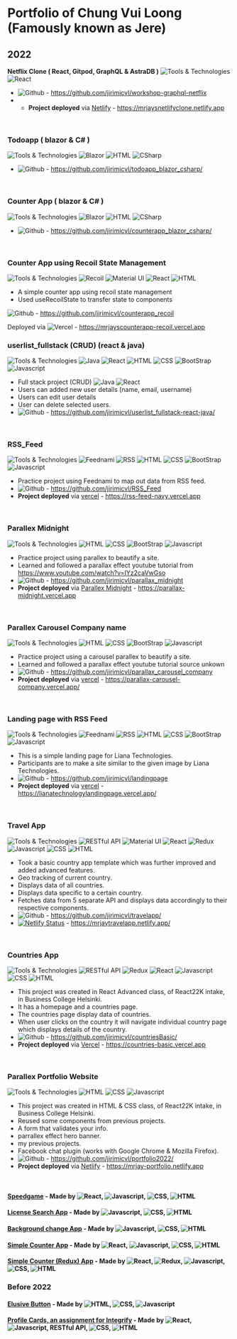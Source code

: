 # Portfolio of Chung Vui Loong (Famously known as Jere)
## 2022

<b> Netflix Clone  ( React, Gitpod, GraphQL & AstraDB )</b>
![Tools & Technologies](https://img.shields.io/badge/-Tools%20%26%20Technologies-grey?style=flat-square)
![React](https://img.shields.io/badge/React-20232A?style=flat-square&logo=react&logoColor=61DAFB)
- ![Github](https://img.shields.io/badge/Github-20232A?style=flat-square&logo=github&logoColor=white) - https://github.com/jirimicvl/workshop-graphql-netflix
- - **Project deployed** via <a href="https://mrjaysnetlifyclone.netlify.app">Netlify</a> - https://mrjaysnetlifyclone.netlify.app
<br/>

### Todoapp  ( blazor & C# )
![Tools & Technologies](https://img.shields.io/badge/-Tools%20%26%20Technologies-grey?style=flat-square)
![Blazor](https://img.shields.io/badge/-@blazor-blueviolet?style=flat-square)
![HTML](https://img.shields.io/badge/-HTML5-E34F26?style=flat-square&logo=html5&logoColor=white)
![CSharp](https://img.shields.io/badge/C%23-239120?style=flat-square&logo=c-sharp&logoColor=white)
- ![Github](https://img.shields.io/badge/Github-20232A?style=flat-square&logo=github&logoColor=white) - https://github.com/jirimicvl/todoapp_blazor_csharp/
<br/>

### Counter App ( blazor & C# )
![Tools & Technologies](https://img.shields.io/badge/-Tools%20%26%20Technologies-grey?style=flat-square)
![Blazor](https://img.shields.io/badge/-@blazor-blueviolet?style=flat-square)
![HTML](https://img.shields.io/badge/-HTML5-E34F26?style=flat-square&logo=html5&logoColor=white)
![CSharp](https://img.shields.io/badge/C%23-239120?style=flat-square&logo=c-sharp&logoColor=white)
- ![Github](https://img.shields.io/badge/Github-20232A?style=flat-square&logo=github&logoColor=white) - https://github.com/jirimicvl/counterapp_blazor_csharp/
<br/>
  
  
### Counter App using Recoil State Management
![Tools & Technologies](https://img.shields.io/badge/-Tools%20%26%20Technologies-grey?style=flat-square)
![Recoil](https://img.shields.io/badge/-Recoil-lightblue?style=flat-square)
![Material UI](https://img.shields.io/badge/Material--UI-0081CB?style=flat-square&logo=material-ui&logoColor=white)
![React](https://img.shields.io/badge/React-20232A?style=flat-square&logo=react&logoColor=61DAFB)
![HTML](https://img.shields.io/badge/-HTML5-E34F26?style=flat-square&logo=html5&logoColor=white)
- A simple counter app using recoil state management
- Used useRecoilState to transfer state to components 
  
![Github](https://img.shields.io/badge/Github-20232A?style=flat-square&logo=github&logoColor=white) - https://github.com/jirimicvl/counterapp_recoil

  Deployed via ![Vercel](https://img.shields.io/badge/Vercel-000000?style=flat-square&logo=vercel&logoColor=white) - https://mrjayscounterapp-recoil.vercel.app
 <br/>
  
### userlist_fullstack (CRUD) (react & java) 
![Tools & Technologies](https://img.shields.io/badge/-Tools%20%26%20Technologies-grey?style=flat-square)
![Java](https://img.shields.io/badge/Java-ED8B00?style=flat-squaree&logo=java&logoColor=white)
![React](https://img.shields.io/badge/React-20232A?style=flat-square&logo=react&logoColor=61DAFB)
![HTML](https://img.shields.io/badge/-HTML5-E34F26?style=flat-square&logo=html5&logoColor=white)
![CSS](https://img.shields.io/badge/CSS-239120?&style=flat-square&logo=css3&logoColor=white")
![BootStrap](https://img.shields.io/badge/Bootstrap-563D7C?style=flat-square&logo=bootstrap&logoColor=white)
![Javascript](https://img.shields.io/badge/JavaScript-F7DF1E?style=flat-square&logo=javascript&logoColor=black)
- Full stack project (CRUD) ![Java](https://img.shields.io/badge/Java-ED8B00?style=flat-squaree&logo=java&logoColor=white)
![React](https://img.shields.io/badge/React-20232A?style=flat-square&logo=react&logoColor=61DAFB)
- Users can added new user details (name, email, username)
- Users can edit user details
- User can delete selected users.
- ![Github](https://img.shields.io/badge/Github-20232A?style=flat-square&logo=github&logoColor=white) - https://github.com/jirimicvl/userlist_fullstack-react-java/
<br/>

### RSS_Feed
![Tools & Technologies](https://img.shields.io/badge/-Tools%20%26%20Technologies-grey?style=flat-square)
![Feednami](https://img.shields.io/badge/-Feednami-lightblue?style=flat-square)
![RSS](https://img.shields.io/badge/RSS-FFA500?style=flat-square&logo=rss&logoColor=white)
![HTML](https://img.shields.io/badge/-HTML5-E34F26?style=flat-square&logo=html5&logoColor=white)
![CSS](https://img.shields.io/badge/CSS-239120?&style=flat-square&logo=css3&logoColor=white")
![BootStrap](https://img.shields.io/badge/Bootstrap-563D7C?style=flat-square&logo=bootstrap&logoColor=white)
![Javascript](https://img.shields.io/badge/JavaScript-F7DF1E?style=flat-square&logo=javascript&logoColor=black)
- Practice project using Feednami to map out data from RSS feed.
- ![Github](https://img.shields.io/badge/Github-20232A?style=flat-square&logo=github&logoColor=white) - https://github.com/jirimicvl/RSS_Feed
- **Project deployed** via <a href="https://rss-feed-navy.vercel.app">vercel</a> - https://rss-feed-navy.vercel.app
<br/>

### Parallex Midnight
![Tools & Technologies](https://img.shields.io/badge/-Tools%20%26%20Technologies-grey?style=flat-square)
![HTML](https://img.shields.io/badge/-HTML5-E34F26?style=flat-square&logo=html5&logoColor=white)
![CSS](https://img.shields.io/badge/CSS-239120?&style=flat-square&logo=css3&logoColor=white")
![BootStrap](https://img.shields.io/badge/Bootstrap-563D7C?style=flat-square&logo=bootstrap&logoColor=white)
![Javascript](https://img.shields.io/badge/JavaScript-F7DF1E?style=flat-square&logo=javascript&logoColor=black)
- Practice project using parallex to beautify a site.
- Learned and followed a parallax effect youtube tutorial from https://www.youtube.com/watch?v=IYz2caVwGso
- ![Github](https://img.shields.io/badge/Github-20232A?style=flat-square&logo=github&logoColor=white) - https://github.com/jirimicvl/parallax_midnight
- **Project deployed** via <a href="https://parallax-midnight.vercel.app">Parallex Midnight</a> - https://parallax-midnight.vercel.app
<br/>

### Parallex Carousel Company name
![Tools & Technologies](https://img.shields.io/badge/-Tools%20%26%20Technologies-grey?style=flat-square)
![HTML](https://img.shields.io/badge/-HTML5-E34F26?style=flat-square&logo=html5&logoColor=white)
![CSS](https://img.shields.io/badge/CSS-239120?&style=flat-square&logo=css3&logoColor=white")
![BootStrap](https://img.shields.io/badge/Bootstrap-563D7C?style=flat-square&logo=bootstrap&logoColor=white)
![Javascript](https://img.shields.io/badge/JavaScript-F7DF1E?style=flat-square&logo=javascript&logoColor=black)
- Practice project using a carousel parallex to beautify a site.
- Learned and followed a parallax effect youtube tutorial source unkown
- ![Github](https://img.shields.io/badge/Github-20232A?style=flat-square&logo=github&logoColor=white) - https://github.com/jirimicvl/parallax_carousel_company
- **Project deployed** via <a href="https://parallax-carousel-company.vercel.app/">vercel</a> - https://parallax-carousel-company.vercel.app/
<br/>

### Landing page with RSS Feed
![Tools & Technologies](https://img.shields.io/badge/-Tools%20%26%20Technologies-grey?style=flat-square)
![Feednami](https://img.shields.io/badge/-Feednami-lightblue?style=flat-square)
![RSS](https://img.shields.io/badge/RSS-FFA500?style=flat-square&logo=rss&logoColor=white)
![HTML](https://img.shields.io/badge/-HTML5-E34F26?style=flat-square&logo=html5&logoColor=white)
![CSS](https://img.shields.io/badge/CSS-239120?&style=flat-square&logo=css3&logoColor=white")
![BootStrap](https://img.shields.io/badge/Bootstrap-563D7C?style=flat-square&logo=bootstrap&logoColor=white)
![Javascript](https://img.shields.io/badge/JavaScript-F7DF1E?style=flat-square&logo=javascript&logoColor=black)
- This is a simple landing page for Liana Technologies.
- Participants are to make a site similar to the given image by Liana Technologies.
- ![Github](https://img.shields.io/badge/Github-20232A?style=flat-square&logo=github&logoColor=white) - https://github.com/jirimicvl/landingpage
- **Project deployed** via <a href="https://lianatechnologylandingpage.vercel.app/">vercel</a> - https://lianatechnologylandingpage.vercel.app/
<br/>

### Travel App
![Tools & Technologies](https://img.shields.io/badge/-Tools%20%26%20Technologies-grey?style=flat-square)
![RESTful API](https://img.shields.io/badge/-RESTful%20API-red?style=flat-square)
![Material UI](https://img.shields.io/badge/Material--UI-0081CB?style=flat-square&logo=material-ui&logoColor=white)
![React](https://img.shields.io/badge/React-20232A?style=flat-square&logo=react&logoColor=61DAFB)
![Redux](https://img.shields.io/badge/Redux-593D88?style=flat-square&logo=redux&logoColor=white)
![Javascript](https://img.shields.io/badge/JavaScript-F7DF1E?style=flat-square&logo=javascript&logoColor=black)
![CSS](https://img.shields.io/badge/CSS-239120?&style=flat-square&logo=css3&logoColor=white")
![HTML](https://img.shields.io/badge/-HTML5-E34F26?style=flat-square&logo=html5&logoColor=white)
- Took a basic country app template which was further improved and added advanced features.
- Geo tracking of current country.
- Displays data of all countries.
- Displays data specific to a certain country.
- Fetches data from 5 separate API and displays data accordingly to their respective components.
- ![Github](https://img.shields.io/badge/Github-20232A?style=flat-square&logo=github&logoColor=white) - https://github.com/jirimicvl/travelapp/
- [![Netlify Status](https://api.netlify.com/api/v1/badges/5036e497-9e95-4fc1-87a7-acdeaf33658c/deploy-status)](https://app.netlify.com/sites/mrjaytravelapp/deploys) - https://mrjaytravelapp.netlify.app/
<br/>

### Countries App
![Tools & Technologies](https://img.shields.io/badge/-Tools%20%26%20Technologies-grey?style=flat-square)
![RESTful API](https://img.shields.io/badge/-RESTful%20API-red?style=flat-square)
![Redux](https://img.shields.io/badge/Redux-593D88?style=flat-square&logo=redux&logoColor=white)
![React](https://img.shields.io/badge/React-20232A?style=flat-square&logo=react&logoColor=61DAFB)
![Javascript](https://img.shields.io/badge/JavaScript-F7DF1E?style=flat-square&logo=javascript&logoColor=black)
![CSS](https://img.shields.io/badge/CSS-239120?&style=flat-square&logo=css3&logoColor=white")
![HTML](https://img.shields.io/badge/-HTML5-E34F26?style=flat-square&logo=html5&logoColor=white)
- This project was created in React Advanced class, of React22K intake, in Business College Helsinki.
- It has a homepage and a countries page.
- The countries page display data of countries.
- When user clicks on the country it will navigate individual country page which displays details of the country.
- ![Github](https://img.shields.io/badge/Github-20232A?style=flat-square&logo=github&logoColor=white) - https://github.com/jirimicvl/countriesBasic/
- **Project deployed** via <a href="https://countries-basic.vercel.app">Vercel</a> - https://countries-basic.vercel.app
<br/>

### Parallex Portfolio Website
![Tools & Technologies](https://img.shields.io/badge/-Tools%20%26%20Technologies-grey?style=flat-square)
![HTML](https://img.shields.io/badge/-HTML5-E34F26?style=flat-square&logo=html5&logoColor=white)
![CSS](https://img.shields.io/badge/CSS-239120?&style=flat-square&logo=css3&logoColor=white")
![Javascript](https://img.shields.io/badge/JavaScript-F7DF1E?style=flat-square&logo=javascript&logoColor=black)
- This project was created in HTML & CSS class, of React22K intake, in Business College Helsinki.
- Reused some components from previous projects.
- A form that validates your info.
- parrallex effect hero banner.
- my previous projects.
- Facebook chat plugin (works with Google Chrome & Mozilla Firefox).
- ![Github](https://img.shields.io/badge/Github-20232A?style=flat-square&logo=github&logoColor=white) - https://github.com/jirimicvl/portfolio2022/
- **Project deployed** via <a href="https://mrjay-portfolio.netlify.app">Netlify</a> - https://mrjay-portfolio.netlify.app
<br/>



#### <a href="https://mrjay-speedgame.netlify.app">Speedgame</a> - Made by ![React](https://img.shields.io/badge/React-20232A?style=flat-square&logo=react&logoColor=61DAFB), ![Javascript](https://img.shields.io/badge/JavaScript-F7DF1E?style=flat-square&logo=javascript&logoColor=black), ![CSS](https://img.shields.io/badge/CSS-239120?&style=flat-square&logo=css3&logoColor=white"), ![HTML](https://img.shields.io/badge/-HTML5-E34F26?style=flat-square&logo=html5&logoColor=white)
#### <a href="https://license-search.netlify.app">License Search App</a> - Made by ![Javascript](https://img.shields.io/badge/JavaScript-F7DF1E?style=flat-square&logo=javascript&logoColor=black), ![CSS](https://img.shields.io/badge/CSS-239120?&style=flat-square&logo=css3&logoColor=white"), ![HTML](https://img.shields.io/badge/-HTML5-E34F26?style=flat-square&logo=html5&logoColor=white)
#### <a href="https://bg-colour-picker-v2.netlify.app">Background change App</a> - Made by ![Javascript](https://img.shields.io/badge/JavaScript-F7DF1E?style=flat-square&logo=javascript&logoColor=black), ![CSS](https://img.shields.io/badge/CSS-239120?&style=flat-square&logo=css3&logoColor=white"), ![HTML](https://img.shields.io/badge/-HTML5-E34F26?style=flat-square&logo=html5&logoColor=white)
#### <a href="https://mrjayssimplecounterapp.netlify.app/">Simple Counter App</a> - Made by ![React](https://img.shields.io/badge/React-20232A?style=flat-square&logo=react&logoColor=61DAFB), ![Javascript](https://img.shields.io/badge/JavaScript-F7DF1E?style=flat-square&logo=javascript&logoColor=black), ![CSS](https://img.shields.io/badge/CSS-239120?&style=flat-square&logo=css3&logoColor=white"), ![HTML](https://img.shields.io/badge/-HTML5-E34F26?style=flat-square&logo=html5&logoColor=white)
#### <a href="https://mrjayssimplecounterreduxapp.netlify.app/">Simple Counter (Redux) App</a> - Made by ![React](https://img.shields.io/badge/React-20232A?style=flat-square&logo=react&logoColor=61DAFB), ![Redux](https://img.shields.io/badge/Redux-593D88?style=flat-square&logo=redux&logoColor=white), ![Javascript](https://img.shields.io/badge/JavaScript-F7DF1E?style=flat-square&logo=javascript&logoColor=black), ![CSS](https://img.shields.io/badge/CSS-239120?&style=flat-square&logo=css3&logoColor=white"), ![HTML](https://img.shields.io/badge/-HTML5-E34F26?style=flat-square&logo=html5&logoColor=white)
 
### Before 2022
#### <a href="https://mrjay-elusive-button.netlify.app">Elusive Button</a> - Made by ![HTML](https://img.shields.io/badge/-HTML5-E34F26?style=flat-square&logo=html5&logoColor=white), ![CSS](https://img.shields.io/badge/CSS-239120?&style=flat-square&logo=css3&logoColor=white"), ![Javascript](https://img.shields.io/badge/JavaScript-F7DF1E?style=flat-square&logo=javascript&logoColor=black) 
#### <a href="https://mrjayintegrifyassignment.netlify.app/">Profile Cards, an assignment for Integrify</a> - Made by ![React](https://img.shields.io/badge/React-20232A?style=flat-square&logo=react&logoColor=61DAFB), ![Javascript](https://img.shields.io/badge/JavaScript-F7DF1E?style=flat-square&logo=javascript&logoColor=black), RESTful API, ![CSS](https://img.shields.io/badge/CSS-239120?&style=flat-square&logo=css3&logoColor=white"), ![HTML](https://img.shields.io/badge/-HTML5-E34F26?style=flat-square&logo=html5&logoColor=white)

 </body>
</html>


